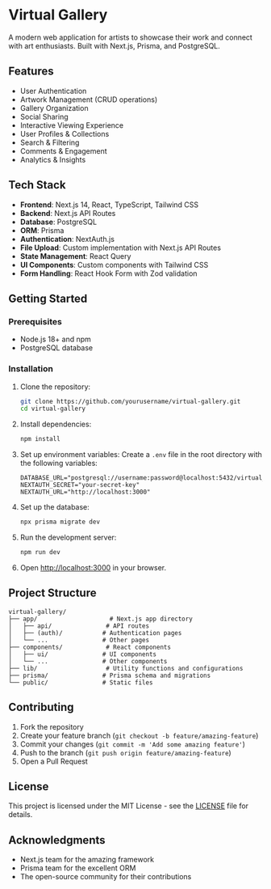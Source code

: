 # Virtual Gallery

A modern web application for artists to showcase their work and connect with art enthusiasts. Built with Next.js, Prisma, and PostgreSQL.

## Features

- User Authentication
- Artwork Management (CRUD operations)
- Gallery Organization
- Social Sharing
- Interactive Viewing Experience
- User Profiles & Collections
- Search & Filtering
- Comments & Engagement
- Analytics & Insights

## Tech Stack

- **Frontend**: Next.js 14, React, TypeScript, Tailwind CSS
- **Backend**: Next.js API Routes
- **Database**: PostgreSQL
- **ORM**: Prisma
- **Authentication**: NextAuth.js
- **File Upload**: Custom implementation with Next.js API Routes
- **State Management**: React Query
- **UI Components**: Custom components with Tailwind CSS
- **Form Handling**: React Hook Form with Zod validation

## Getting Started

### Prerequisites

- Node.js 18+ and npm
- PostgreSQL database

### Installation

1. Clone the repository:
   ```bash
   git clone https://github.com/yourusername/virtual-gallery.git
   cd virtual-gallery
   ```

2. Install dependencies:
   ```bash
   npm install
   ```

3. Set up environment variables:
   Create a `.env` file in the root directory with the following variables:
   ```
   DATABASE_URL="postgresql://username:password@localhost:5432/virtual_gallery"
   NEXTAUTH_SECRET="your-secret-key"
   NEXTAUTH_URL="http://localhost:3000"
   ```

4. Set up the database:
   ```bash
   npx prisma migrate dev
   ```

5. Run the development server:
   ```bash
   npm run dev
   ```

6. Open [http://localhost:3000](http://localhost:3000) in your browser.

## Project Structure

```
virtual-gallery/
├── app/                    # Next.js app directory
│   ├── api/               # API routes
│   ├── (auth)/           # Authentication pages
│   └── ...               # Other pages
├── components/            # React components
│   ├── ui/               # UI components
│   └── ...               # Other components
├── lib/                   # Utility functions and configurations
├── prisma/               # Prisma schema and migrations
└── public/               # Static files
```

## Contributing

1. Fork the repository
2. Create your feature branch (`git checkout -b feature/amazing-feature`)
3. Commit your changes (`git commit -m 'Add some amazing feature'`)
4. Push to the branch (`git push origin feature/amazing-feature`)
5. Open a Pull Request

## License

This project is licensed under the MIT License - see the [LICENSE](LICENSE) file for details.

## Acknowledgments

- Next.js team for the amazing framework
- Prisma team for the excellent ORM
- The open-source community for their contributions
